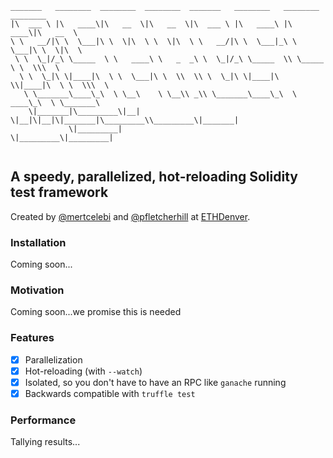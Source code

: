 ```
_______   ________  ________  ________  _______   ________   ________  ________     
|\  ___ \ |\   ____\|\   __  \|\   __  \|\  ___ \ |\   ____\ |\   ____\|\   __  \    
\ \   __/|\ \  \___|\ \  \|\  \ \  \|\  \ \   __/|\ \  \___|_\ \  \___|\ \  \|\  \   
 \ \  \_|/_\ \_____  \ \   ____\ \   _  _\ \  \_|/_\ \_____  \\ \_____  \ \  \\\  \  
  \ \  \_|\ \|____|\  \ \  \___|\ \  \\  \\ \  \_|\ \|____|\  \\|____|\  \ \  \\\  \ 
   \ \_______\____\_\  \ \__\    \ \__\\ _\\ \_______\____\_\  \ ____\_\  \ \_______\
    \|_______|\_________\|__|     \|__|\|__|\|_______|\_________\\_________\|_______|
             \|_________|                            \|_________\|_________|         
                                                                                     
```

## A speedy, parallelized, hot-reloading Solidity test framework

Created by [@mertcelebi](https://github.com/mertcelebi) and [@pfletcherhill](https://github.com/pfletcherhill) at [ETHDenver](https://ethdenver.com/).

### Installation

Coming soon...

### Motivation

Coming soon...we promise this is needed

### Features

- [X] Parallelization
- [X] Hot-reloading (with `--watch`)
- [X] Isolated, so you don't have to have an RPC like `ganache` running
- [X] Backwards compatible with `truffle test`

### Performance

Tallying results...
